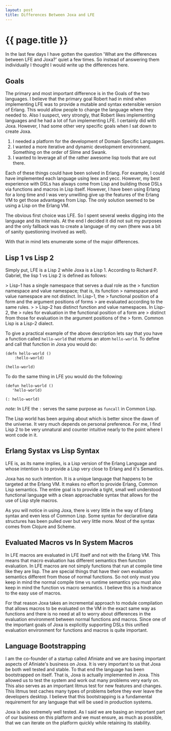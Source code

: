 ```yaml
---
layout: post
title: Differences Between Joxa and LFE
---
```


{{ page.title }}
================

In the last few days I have gotten the question 'What are the
differences between LFE and Joxa?' quiet a few times. So instead of
answering them individually I thought I would write up the differences
here.

Goals
-----

The primary and most important difference is in the Goals of the two
languages. I believe that the primary goal Robert had in mind when
implementing LFE was to provide a mutable and syntax extensible
version of Erlang. This would allow people to change the language
where they needed to. Also I suspect, very strongly, that Robert likes
implementing languages and he had a lot of fun implementing LFE. I
certainly did with Joxa. However, I had some other very specific goals
when I sat down to create Joxa.

1. I needed a platform for the development of Domain Specific
   Languages.
2. I wanted a more iterative and dynamic development
   environment. Something on the order of Slime and Swank.
3. I wanted to leverage all of the rather awesome lisp tools that are
   out there.

Each of these things could have been solved in Erlang. For example, I
could have implemented each language using leex and yecc. However, my
best experience with DSLs has always come from Lisp and building those
DSLs via functions and macros in Lisp itself. However, I have been
using Erlang for a long time and I was very unwilling give up the
features of the Erlang VM to get those advantages from Lisp. The only
solution seemed to be using a Lisp on the Erlang VM.

The obvious first choice was LFE. So I spent several weeks digging
into the language and its internals. At the end I decided it did not
suit my purposes and the only fallback was to create a language of my
own (there was a bit of sanity questioning involved as well).

With that in mind lets enumerate some of the major differences.

Lisp 1 vs Lisp 2
----------------

Simply put, LFE is a Lisp 2 while Joxa is a Lisp 1. According to
Richard P. Gabriel, the lisp 1 vs Lisp 2 is defined as follows:

&gt; Lisp-1 has a single namespace that serves a dual role as the
&gt; function namespace and value namespace; that is, its function
&gt; namespace and value namespace are not distinct. In Lisp-1, the
&gt; functional position of a form and the argument positions of forms
&gt; are evaluated according to the same rules.
&gt;
&gt; Lisp-2 has distinct function and value namespaces. In Lisp-2, the
&gt; rules for evaluation in the functional position of a form are
&gt; distinct from those for evaluation in the argument positions of the
&gt; form. Common Lisp is a Lisp-2 dialect.

To give a practical example of the above description lets say that you
have a function called `hello-world` that returns an atom
`hello-world`. To define and call that function in Joxa you would do:

    (defn hello-world ()
        :hello-world)

    (hello-world)

To do the same thing in LFE you would do the following:

    (defun hello-world ()
       'hello-world)

    (: hello-world)

*note:* In LFE the `:` serves the same purpose as `funcall` in Common Lisp.

The Lisp world has been arguing about which is better since the dawn
of the universe. It very much depends on personal preference. For me,
I find Lisp 2 to be very unnatural and counter intuitive nearly to the
point where I wont code in it.

Erlang Systax vs Lisp Syntax
----------------------------

LFE is, as its name implies, is a Lisp version of the Erlang Language
and whose intention is to provide a Lisp very close to Erlang and it's
Semantics.

Joxa has no such intention. It is a unique language that happens to be
targeted at the Erlang VM. It makes no effort to provide Erlang,
Common Lisp semantics. The entire goal is to provide a tight, small
well understood functional language with a clean approachable syntax
that allows for the use of Lisp style macros.

As you will notice in using Joxa, there is very little in the way of
Erlang syntax and even less of Common Lisp. Some syntax for
declarative data structures has been pulled over but very little
more. Most of the syntax comes from Clojure and Scheme.

Evaluated Macros vs In System Macros
------------------------------------

In LFE macros are evaluated in LFE itself and not with the Erlang
VM. This means that macro evaluation has different semantics then
function evaluation. In LFE macros are not simply functions that run
at compile time like they are lisp. The are special things that have
their own evaluation semantics different from those of normal
functions. So not only must you keep in mind the normal compile time
vs runtime semantics you must also keep in mind the function vs macro
semantics. I believe this is a hindrance to the easy use of macros.

For that reason Joxa takes an incremental approach to module
compilation that allows macros to be evaluated on the VM in the exact
same way as functions and there is no need at all to worry about
differences in the evaluation environment between normal functions and
macros. Since one of the important goals of Joxa is explicitly
supporting DSLs this unified evaluation environment for functions and
macros is quite important.

Language Bootstrapping
----------------------

I am the co-founder of a startup called Afiniate and we are basing
important aspects of Afiniate's business on Joxa. It is very important
to us that Joxa be both well tested and stable. To that end the
language has been bootstrapped on itself. That is, Joxa is actually
implemented in Joxa. This allowed us to test the system and work out
many problems very early on. This also serves as an important litmus
test for new features and changes. This litmus test caches many types
of problems before they ever leave the developers desktop. I believe
that this bootstrapping is a fundamental requirement for any language
that will be used in production systems.

Joxa is also extremely well tested. As I said we are basing an
important part of our business on this platform and we must ensure, as
much as possible, that we can iterate on the platform quickly while
retaining its stability.
